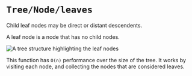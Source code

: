 # ``Tree/Node/leaves``

Child leaf nodes may be direct or distant descendents.

A leaf node is a node that has no child nodes.

![A tree structure highlighting the leaf nodes](nodeLeaves.png)

This function has `O(n)` performance over the size of the tree. It works by
visiting each node, and collecting the nodes that are considered leaves.
